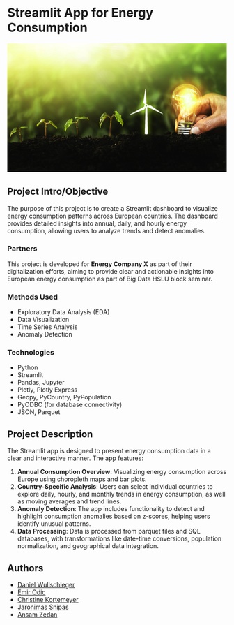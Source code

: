 # Streamlit App for Energy Consumption

![alternative text](img/energy.jpeg)

## Project Intro/Objective
The purpose of this project is to create a Streamlit dashboard to visualize energy consumption patterns across European countries. The dashboard provides detailed insights into annual, daily, and hourly energy consumption, allowing users to analyze trends and detect anomalies.

### Partners
This project is developed for **Energy Company X** as part of their digitalization efforts, aiming to provide clear and actionable insights into European energy consumption as part of Big Data HSLU block seminar.

### Methods Used
* Exploratory Data Analysis (EDA)
* Data Visualization
* Time Series Analysis
* Anomaly Detection

### Technologies
* Python
* Streamlit
* Pandas, Jupyter
* Plotly, Plotly Express
* Geopy, PyCountry, PyPopulation
* PyODBC (for database connectivity)
* JSON, Parquet

## Project Description
The Streamlit app is designed to present energy consumption data in a clear and interactive manner. The app features:

1. **Annual Consumption Overview**: Visualizing energy consumption across Europe using choropleth maps and bar plots.
2. **Country-Specific Analysis**: Users can select individual countries to explore daily, hourly, and monthly trends in energy consumption, as well as moving averages and trend lines.
3. **Anomaly Detection**: The app includes functionality to detect and highlight consumption anomalies based on z-scores, helping users identify unusual patterns.
4. **Data Processing**: Data is processed from parquet files and SQL databases, with transformations like date-time conversions, population normalization, and geographical data integration.

## Authors
 - [Daniel Wullschleger](https://github.com/DaniWullschleger)
 - [Emir Odic](https://github.com/dwnflx)
 - [Christine Kortemeyer](https://github.com/ChrisKorte55)
 - [Jaronimas Snipas](https://github.com/jaronimas-codes)
 - [Ansam Zedan](https://github.com/ansamz)
